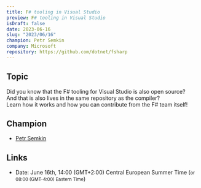 ```yaml
---
title: F# tooling in Visual Studio
preview: F# tooling in Visual Studio
isDraft: false
date: 2023-06-16
slug: "2023/06/16"
champion: Petr Semkin
company: Microsoft
repository: https://github.com/dotnet/fsharp
---
```


## Topic

Did you know that the F# tooling for Visual Studio is also open source?  
And that is also lives in the same repository as the compiler?  
Learn how it works and how you can contribute from the F# team itself!

## Champion

- [Petr Semkin](https://twitter.com/psfinaki)

## Links

- Date: June 16th, 14:00 (GMT+2:00) Central European Summer Time (<small>or 08:00 (GMT-4:00) Eastern Time</small>)

[//]: # "- Session link: https://us06web.zoom.us/j/4941076208?pwd=bndhNEVMbjlrbUVCU1F4OXRHekhsdz09"
[//]: # "- Passcode: signature"
